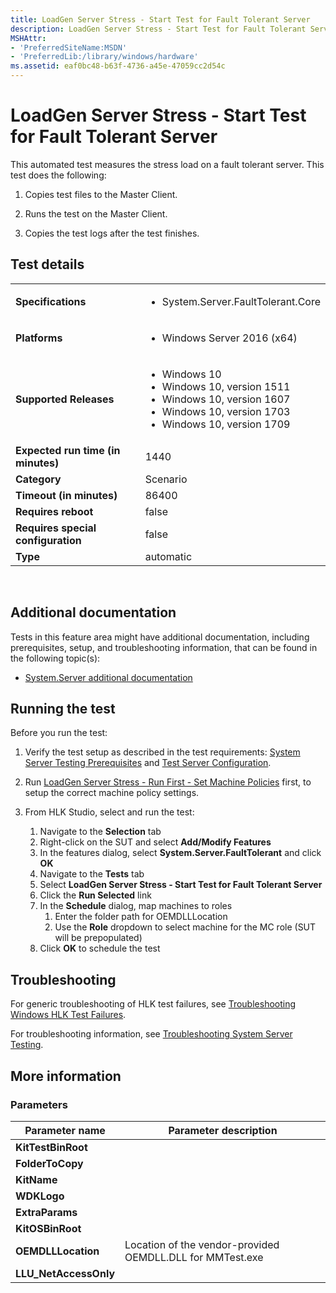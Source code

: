 ```yaml
---
title: LoadGen Server Stress - Start Test for Fault Tolerant Server
description: LoadGen Server Stress - Start Test for Fault Tolerant Server
MSHAttr:
- 'PreferredSiteName:MSDN'
- 'PreferredLib:/library/windows/hardware'
ms.assetid: eaf0bc48-b63f-4736-a45e-47059cc2d54c
---
```


# <span id="p_hlk_test.f3f9116b-6722-4e36-9dd5-d621e4be1daa"></span>LoadGen Server Stress - Start Test for Fault Tolerant Server


This automated test measures the stress load on a fault tolerant server. This test does the following:

1.  Copies test files to the Master Client.

2.  Runs the test on the Master Client.

3.  Copies the test logs after the test finishes.

## Test details
|||
|---|---|
| **Specifications**  | <ul><li>System.Server.FaultTolerant.Core</li></ul> |  
| **Platforms**   | <ul><li>Windows Server 2016 (x64)</li></ul> |
| **Supported Releases** | <ul><li>Windows 10</li><li>Windows 10, version 1511</li><li>Windows 10, version 1607</li><li>Windows 10, version 1703</li><li>Windows 10, version 1709</li></ul> |
|**Expected run time (in minutes)**| 1440 |
|**Category**| Scenario |
|**Timeout (in minutes)**| 86400 |
|**Requires reboot**| false |
|**Requires special configuration**| false |
|**Type**| automatic |

 

## <span id="Additional_documentation"></span><span id="additional_documentation"></span><span id="ADDITIONAL_DOCUMENTATION"></span>Additional documentation


Tests in this feature area might have additional documentation, including prerequisites, setup, and troubleshooting information, that can be found in the following topic(s):

-   [System.Server additional documentation](system-server-additional-documentation.md)

## <span id="Running_the_test"></span><span id="running_the_test"></span><span id="RUNNING_THE_TEST"></span>Running the test


Before you run the test:

1.  Verify the test setup as described in the test requirements: [System Server Testing Prerequisites](system-server-testing-prerequisites.md) and [Test Server Configuration](test-server-configuration.md).

2.  Run [LoadGen Server Stress - Run First - Set Machine Policies](318d804e-aa8f-4ffb-8ce2-963cea2f1a40.md) first, to setup the correct machine policy settings.

3.  From HLK Studio, select and run the test:

    1.  Navigate to the **Selection** tab
    2.  Right-click on the SUT and select **Add/Modify Features**
    3.  In the features dialog, select **System.Server.FaultTolerant** and click **OK**
    4.  Navigate to the **Tests** tab
    5.  Select **LoadGen Server Stress - Start Test for Fault Tolerant Server**
    6.  Click the **Run Selected** link
    7.  In the **Schedule** dialog, map machines to roles
        1.  Enter the folder path for OEMDLLLocation
        2.  Use the **Role** dropdown to select machine for the MC role (SUT will be prepopulated)
    8.  Click **OK** to schedule the test

## <span id="Troubleshooting"></span><span id="troubleshooting"></span><span id="TROUBLESHOOTING"></span>Troubleshooting


For generic troubleshooting of HLK test failures, see [Troubleshooting Windows HLK Test Failures](..\user\troubleshooting-windows-hlk-test-failures.md).

For troubleshooting information, see [Troubleshooting System Server Testing](troubleshooting-system-server-testing.md).

## <span id="More_information"></span><span id="more_information"></span><span id="MORE_INFORMATION"></span>More information


### <span id="Parameters"></span><span id="parameters"></span><span id="PARAMETERS"></span>Parameters

| Parameter name         | Parameter description                                     |
|------------------------|-----------------------------------------------------------|
| **KitTestBinRoot**     |                                                           |
| **FolderToCopy**       |                                                           |
| **KitName**            |                                                           |
| **WDKLogo**            |                                                           |
| **ExtraParams**        |                                                           |
| **KitOSBinRoot**       |                                                           |
| **OEMDLLLocation**     | Location of the vendor-provided OEMDLL.DLL for MMTest.exe |
| **LLU\_NetAccessOnly** |                                                           |

 

 

 






